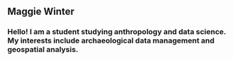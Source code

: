 ## Maggie Winter
 
### Hello! I am a student studying anthropology and data science. My interests include archaeological data management and geospatial analysis.
